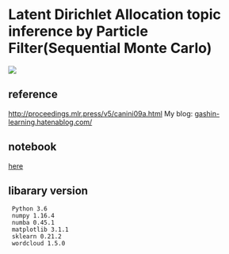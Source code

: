 
# Latent Dirichlet Allocation topic inference by Particle Filter(Sequential Monte Carlo)

<img src=https://cdn-ak.f.st-hatena.com/images/fotolife/g/gashin_learning/20191103/20191103165515.png>

## reference
http://proceedings.mlr.press/v5/canini09a.html
My blog: [gashin-learning.hatenablog.com/](https://gashin-learning.hatenablog.com/entry/2019/08/28/154500)


## notebook
[here](https://github.com/Gashin-Learning/blog_contents/blob/master/002_nonparaBayes_3D_IRM_gibbs_sampling/expriment_of_IRM_3D_gibs_sampling.ipynb)

## libarary version

```
 Python 3.6
 numpy 1.16.4
 numba 0.45.1
 matplotlib 3.1.1
 sklearn 0.21.2
 wordcloud 1.5.0
```


